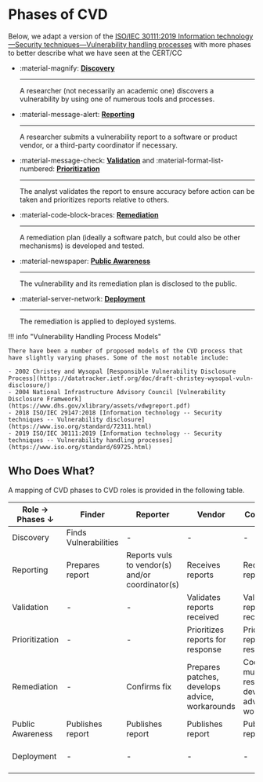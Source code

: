 # Phases of CVD

    

Below, we adapt a version of the [ISO/IEC 30111:2019 Information technology&mdash;Security
    techniques&mdash;Vulnerability handling processes](https://www.iso.org/standard/69725.html) with more phases to better describe what we have seen at the
CERT/CC


<div class="grid cards" markdown>

- :material-magnify: [**Discovery**](discovery.md)

    ---
    A researcher (not necessarily an academic one) discovers a vulnerability by using one of numerous tools and processes.
 
- :material-message-alert: [**Reporting**](reporting.md)
    
    ---
    A researcher submits a vulnerability report to a software or product vendor, or a third-party coordinator if necessary.

- :material-message-check: [**Validation**](validation.md) and :material-format-list-numbered: [**Prioritization**](prioritization.md)

    ---
    The analyst validates the report to ensure accuracy before action can be taken and prioritizes reports relative to others.

- :material-code-block-braces: [**Remediation**](remediation.md)

    ---
    A remediation plan (ideally a software patch, but could also be other mechanisms) is developed and tested.

- :material-newspaper: [**Public Awareness**](public_awareness.md) 

    ---
    The vulnerability and its remediation plan is disclosed to the public.

- :material-server-network: [**Deployment**](deployment.md)

    ---
    The remediation is applied to deployed systems.

</div>

!!! info "Vulnerability Handling Process Models"

    There have been a number of proposed models of the CVD process that have slightly varying phases. Some of the most notable include:

    - 2002 Christey and Wysopal [Responsible Vulnerability Disclosure Process](https://datatracker.ietf.org/doc/draft-christey-wysopal-vuln-disclosure/)
    - 2004 National Infrastructure Advisory Council [Vulnerability Disclosure Framweork](https://www.dhs.gov/xlibrary/assets/vdwgreport.pdf)
    - 2018 ISO/IEC 29147:2018 [Information technology -- Security techniques -- Vulnerability disclosure](https://www.iso.org/standard/72311.html)
    - 2019 ISO/IEC 30111:2019 [Information technology -- Security techniques -- Vulnerability handling processes](https://www.iso.org/standard/69725.html)

## Who Does What?

A mapping of CVD phases to CVD roles is provided in the following table.

| Role &rarr;<br/>Phases &darr; | Finder                | Reporter                                        | Vendor                                         | Coordinator                                                   | Deployer                          |
|-------------------------------|-----------------------|-------------------------------------------------|------------------------------------------------|---------------------------------------------------------------|-----------------------------------|
| Discovery                     | Finds Vulnerabilities | -                                               | -                                              | -                                                             | -                                 |
| Reporting                     | Prepares report       | Reports vuls to vendor(s) and/or coordinator(s) | Receives reports                               | Receives reports                                              | -                                 |
| Validation                    | -                 | -                                               | Validates reports received                     | Validates reports received                                    | -                                 |
| Prioritization               | -                     | -                                               | Prioritizes reports for response               | Prioritizes reports for response                              | Prioritizes fixes for deployment |
| Remediation                   | -                     | Confirms fix                                    | Prepares patches, develops advice, workarounds | Coordinates multiparty response, develops advice, workarounds | -                                 |
| Public Awareness              | Publishes report      | Publishes report                                | Publishes report                               | Publishes report                                               | Receives report                   |
| Deployment                    | -                     | -                                               | -                                              | -                                                             | Deploys fix or mitigation         |

